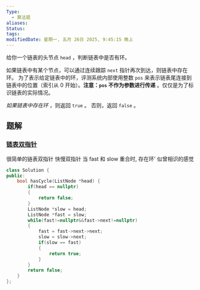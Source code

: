 ```yaml
---
Type:
  - 算法题
aliases: 
Status:
tags: 
modifiedDate: 星期一, 五月 26日 2025, 9:45:15 晚上
---
```

给你一个链表的头节点 `head` ，判断链表中是否有环。

如果链表中有某个节点，可以通过连续跟踪 `next` 指针再次到达，则链表中存在环。 为了表示给定链表中的环，评测系统内部使用整数 `pos` 来表示链表尾连接到链表中的位置（索引从 0 开始）。**注意：`pos` 不作为参数进行传递** 。仅仅是为了标识链表的实际情况。

_如果链表中存在环_ ，则返回 `true` 。 否则，返回 `false` 。

## 题解

### [链表双指针](链表双指针.md)

很简单的链表双指针
快慢双指针
当 fast 和 slow 重合时, 存在环'
似曾相识的感觉

```cpp
class Solution {
public:
    bool hasCycle(ListNode *head) {
        if(head == nullptr)
        {
            return false;
        }
        ListNode *slow = head;
        ListNode *fast = slow;
        while(fast!=nullptr&&fast->next!=nullptr)
        {
            fast = fast->next->next;
            slow = slow->next;
            if(slow == fast)
            {
                return true;
            }
        }
        return false;
    }
};
```
